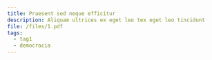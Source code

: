 ```yaml
---
title: Praesent sed neque efficitur
description: Aliquam ultrices ex eget leo tex eget leo tincidunt
file: /files/1.pdf
tags:
  - tag1
  - democracia
---
```

